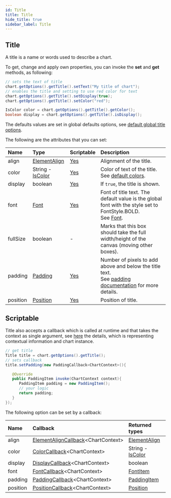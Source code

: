 ```yaml
---
id: Title
title: Title
hide_title: true
sidebar_label: Title
---
```

## Title

A title is a name or words used to describe a chart.

To get, change and apply own properties, you can invoke the **set** and **get** methods, as following:

```java
// sets the text of title
chart.getOptions().getTitle().setText("My title of chart");
// enables the title and setting to use red color for text
chart.getOptions().getTitle().setDisplay(true);
chart.getOptions().getTitle().setColor("red");

IsColor color = chart.getOptions().getTitle().getColor();
boolean display = chart.getOptions().getTitle().isDisplay();
```

The defaults values are set in global defaults options, see [default global title options](../defaults/DefaultsCharts#title).

The following are the attributes that you can set:

| Name | Type | Scriptable | Description
| :- | :- | :- | :-
| align | [ElementAlign](https://www.pepstock.org/Charba/4.0/org/pepstock/charba/client/enums/ElementAlign.html) | [Yes](#scriptable) | Alignment of the title.
| color | String - [IsColor](https://www.pepstock.org/Charba/4.0/org/pepstock/charba/client/colors/IsColor.html) | [Yes](#scriptable) | Color of text of the title.<br/>See [default colors](../defaults/DefaultsCharts#commons-charts-options). 
| display | boolean | [Yes](#scriptable) | If `true`, the title is shown.
| font | [Font](https://www.pepstock.org/Charba/4.0/org/pepstock/charba/client/options/Font.html) | [Yes](#scriptable) | Font of title text. The default value is the global font with the style set to FontStyle.BOLD.<br/>See [Font](../defaults/DefaultsCharts#font).
| fullSize | boolean | - | Marks that this box should take the full width/height of the canvas (moving other boxes).
| padding | [Padding](https://www.pepstock.org/Charba/4.0/org/pepstock/charba/client/configuration/Padding.html) | [Yes](#scriptable) | Number of pixels to add above and below the title text.<br/>See [padding documentation](Commons#padding) for more details.
| position | [Position](https://www.pepstock.org/Charba/4.0/org/pepstock/charba/client/enums/Position.html) | [Yes](#scriptable) | Position of title.

## Scriptable

Title also accepts a callback which is called at runtime and that takes the context as single argument, see [here](ScriptableOptions#chart-context) the details, which is representing contextual information and chart instance.

```java
// get title
Title title = chart.getOptions().getTitle();
// sets callback
title.setPadding(new PaddingCallback<ChartContext>(){

   @Override
   public PaddingItem invoke(ChartContext context){
      PaddingItem padding = new PaddingItem(); 
      // your logic
      return padding;
   }
});
```

The following option can be set by a callback:

| Name | Callback | Returned types
| :- | :- | :- 
| align | [ElementAlignCallback](https://www.pepstock.org/Charba/4.0/org/pepstock/charba/client/callbacks/ElementAlignCallback.html)&lt;ChartContext&gt; | [ElementAlign](https://www.pepstock.org/Charba/4.0/org/pepstock/charba/client/enums/ElementAlign.html)
| color | [ColorCallback](https://www.pepstock.org/Charba/4.0/org/pepstock/charba/client/callbacks/ColorCallback.html)&lt;ChartContext&gt; | String - [IsColor](https://www.pepstock.org/Charba/4.0/org/pepstock/charba/client/colors/IsColor.html)
| display | [DisplayCallback](https://www.pepstock.org/Charba/4.0/org/pepstock/charba/client/callbacks/DisplayCallback.html)&lt;ChartContext&gt; | boolean
| font | [FontCallback](https://www.pepstock.org/Charba/4.0/org/pepstock/charba/client/callbacks/FontCallback.html)&lt;ChartContext&gt; | [FontItem](https://www.pepstock.org/Charba/4.0/org/pepstock/charba/client/items/FontItem.html)
| padding | [PaddingCallback](https://www.pepstock.org/Charba/4.0/org/pepstock/charba/client/callbacks/PaddingCallback.html)&lt;ChartContext&gt; | [PaddingItem](https://www.pepstock.org/Charba/4.0/org/pepstock/charba/client/items/PaddingItem.html)
| position | [PositionCallback](https://www.pepstock.org/Charba/4.0/org/pepstock/charba/client/callbacks/PositionCallback.html)&lt;ChartContext&gt; | [Position](https://www.pepstock.org/Charba/4.0/org/pepstock/charba/client/enums/Position.html)

